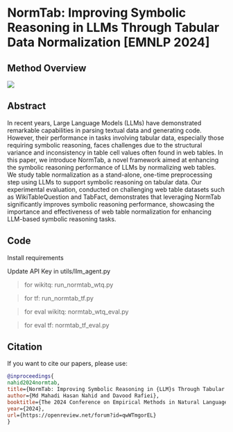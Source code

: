 # NormTab: Improving Symbolic Reasoning in LLMs Through Tabular Data Normalization [EMNLP 2024]

## Method Overview 

<image src="/NormTab.jpg"/>


## Abstract
In recent years, Large Language Models (LLMs) have demonstrated remarkable capabilities in parsing textual data and generating code. However, their performance in tasks involving tabular data, especially those requiring
symbolic reasoning, faces challenges due to the structural variance and inconsistency in table cell values often found in web tables. In this paper, we introduce NormTab, a novel framework aimed at enhancing the symbolic
reasoning performance of LLMs by normalizing web tables. We study table normalization as a stand-alone, one-time preprocessing step using LLMs to support symbolic reasoning on tabular data. Our experimental evaluation, conducted on challenging web table datasets such as WikiTableQuestion and TabFact, demonstrates that leveraging NormTab significantly improves symbolic reasoning performance, showcasing the importance and effectiveness of web table normalization for enhancing LLM-based symbolic reasoning tasks.


## Code 

Install requirements 

Update API Key in utils/llm_agent.py 


> for wikitq: run_normtab_wtq.py

> for tf: run_normtab_tf.py

> for eval wikitq: normtab_wtq_eval.py

> for eval tf: normtab_tf_eval.py

## Citation

If you want to cite our papers, please use:

```bibtex
@inproceedings{
nahid2024normtab,
title={NormTab: Improving Symbolic Reasoning in {LLM}s Through Tabular Data Normalization},
author={Md Mahadi Hasan Nahid and Davood Rafiei},
booktitle={The 2024 Conference on Empirical Methods in Natural Language Processing},
year={2024},
url={https://openreview.net/forum?id=qwWTmgorEL}
}
```
